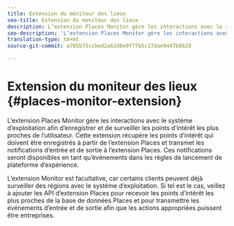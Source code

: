 ```yaml
---
title: Extension du moniteur des lieux
seo-title: Extension du moniteur des lieux
description: L’extension Places Monitor gère les interactions avec le système d’exploitation afin d’enregistrer et de surveiller les points d’intérêt les plus proches de l’utilisateur.
seo-description: 'L’extension Places Monitor gère les interactions avec le système d’exploitation afin d’enregistrer et de surveiller les points d’intérêt les plus proches de l’utilisateur. '
translation-type: tm+mt
source-git-commit: a785b75ccbed2a62d0e9f77b5c17dae9447b0629

---
```



# Extension du moniteur des lieux {#places-monitor-extension}

L’extension Places Monitor gère les interactions avec le système d’exploitation afin d’enregistrer et de surveiller les points d’intérêt les plus proches de l’utilisateur. Cette extension récupère les points d’intérêt qui doivent être enregistrés à partir de l’extension Places et transmet les notifications d’entrée et de sortie à l’extension Places. Ces notifications seront disponibles en tant qu’événements dans les règles de lancement de plateforme d’expérience.

L’extension Monitor est facultative, car certains clients peuvent déjà surveiller des régions avec le système d’exploitation. Si tel est le cas, veillez à ajouter les API d’extension Places pour recevoir les points d’intérêt les plus proches de la base de données Places et pour transmettre les événements d’entrée et de sortie afin que les actions appropriées puissent être entreprises.

